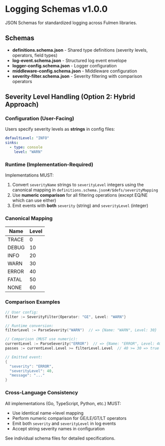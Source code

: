 # Logging Schemas v1.0.0

JSON Schemas for standardized logging across Fulmen libraries.

## Schemas

- **definitions.schema.json** - Shared type definitions (severity levels, operators, field types)
- **log-event.schema.json** - Structured log event envelope
- **logger-config.schema.json** - Logger configuration
- **middleware-config.schema.json** - Middleware configuration
- **severity-filter.schema.json** - Severity filtering with comparison operators

## Severity Level Handling (Option 2: Hybrid Approach)

### Configuration (User-Facing)

Users specify severity levels as **strings** in config files:

```yaml
defaultLevel: "INFO"
sinks:
  - type: console
    level: "WARN"
```

### Runtime (Implementation-Required)

Implementations MUST:

1. Convert `severityName` strings to `severityLevel` integers using the canonical mapping in `definitions.schema.json#/$defs/severityMapping`
2. Use **numeric comparison** for all filtering operations (except EQ/NE which can use either)
3. Emit events with **both** `severity` (string) and `severityLevel` (integer)

### Canonical Mapping

| Name  | Level |
| ----- | ----- |
| TRACE | 0     |
| DEBUG | 10    |
| INFO  | 20    |
| WARN  | 30    |
| ERROR | 40    |
| FATAL | 50    |
| NONE  | 60    |

### Comparison Examples

```go
// User config:
filter := SeverityFilter{Operator: "GE", Level: "WARN"}

// Runtime conversion:
filterLevel := ParseSeverity("WARN")  // => {Name: "WARN", Level: 30}

// Comparison (MUST use numeric):
currentLevel := ParseSeverity("ERROR")  // => {Name: "ERROR", Level: 40}
passes := currentLevel.Level >= filterLevel.Level  // 40 >= 30 => true

// Emitted event:
{
  "severity": "ERROR",
  "severityLevel": 40,
  "message": "..."
}
```

### Cross-Language Consistency

All implementations (Go, TypeScript, Python, etc.) MUST:

- Use identical name→level mapping
- Perform numeric comparison for GE/LE/GT/LT operators
- Emit both `severity` and `severityLevel` in log events
- Accept string severity names in configuration

See individual schema files for detailed specifications.
